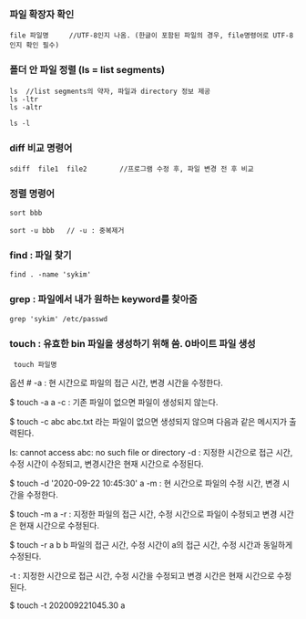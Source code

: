 ### 파일 확장자 확인
~~~
file 파일명     //UTF-8인지 나옴. (한글이 포함된 파일의 경우, file명령어로 UTF-8인지 확인 필수)
~~~

### 폴더 안 파일 정렬 (ls = list segments)
~~~linux
ls  //list segments의 약자, 파일과 directory 정보 제공
ls -ltr
ls -altr

ls -l
~~~

### diff 비교 명령어
~~~linux
sdiff  file1  file2        //프로그램 수정 후, 파일 변경 전 후 비교
~~~

### 정렬 명령어
~~~linux
sort bbb

sort -u bbb   // -u : 중복제거
~~~


### find : 파일 찾기
~~~linux
find . -name 'sykim'
~~~


### grep : 파일에서 내가 원하는 keyword를 찾아줌
~~~linux
grep 'sykim' /etc/passwd
~~~


### touch : 유효한 bin 파일을 생성하기 위해 씀. 0바이트 파일 생성
~~~linux
 touch 파일명
~~~
옵션 #
-a : 현 시간으로 파일의 접근 시간, 변경 시간을 수정한다.

$ touch -a a
-c : 기존 파일이 없으면 파일이 생성되지 않는다.

$ touch -c abc
abc.txt 라는 파일이 없으면 생성되지 않으며 다음과 같은 메시지가 출력된다.

ls: cannot access abc: no such file or directory
-d : 지정한 시간으로 접근 시간, 수정 시간이 수정되고, 변경시간은 현재 시간으로 수정된다.

$ touch -d '2020-09-22 10:45:30' a
-m : 현 시간으로 파일의 수정 시간, 변경 시간을 수정한다.

$ touch -m a
-r : 지정한 파일의 접근 시간, 수정 시간으로 파일이 수정되고 변경 시간은 현재 시간으로 수정된다.

$ touch -r a b
b 파일의 접근 시간, 수정 시간이 a의 접근 시간, 수정 시간과 동일하게 수정된다.

-t : 지정한 시간으로 접근 시간, 수정 시간을 수정되고 변경 시간은 현재 시간으로 수정된다.

$ touch -t 202009221045.30 a
